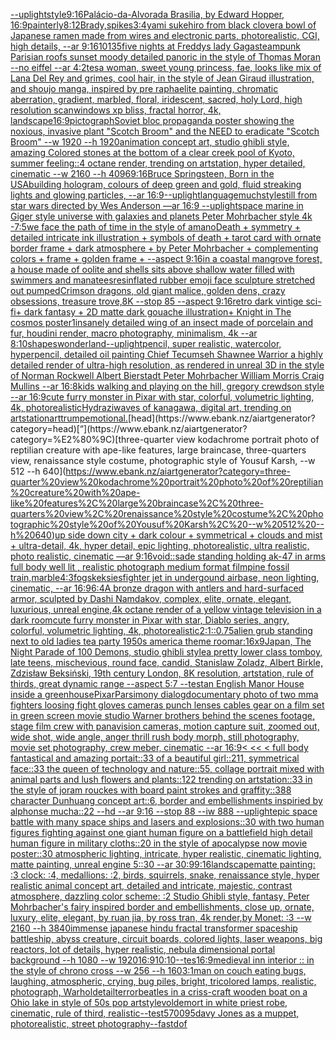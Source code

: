 [--uplight](https://www.ebank.nz/aiartgenerator?category=--uplight)[style](https://www.ebank.nz/aiartgenerator?category=style)[9:16](https://www.ebank.nz/aiartgenerator?category=9%3A16)[Palácio-da-Alvorada Brasilia, by Edward Hopper, 16:9](https://www.ebank.nz/aiartgenerator?category=Pal%C3%A1cio-da-Alvorada%20Brasilia%2C%20by%20Edward%20Hopper%2C%2016%3A9)[painterly](https://www.ebank.nz/aiartgenerator?category=painterly)[8:12](https://www.ebank.nz/aiartgenerator?category=8%3A12)[Brady,](https://www.ebank.nz/aiartgenerator?category=Brady%2C)[spikes](https://www.ebank.nz/aiartgenerator?category=spikes)[3:4](https://www.ebank.nz/aiartgenerator?category=3%3A4)[yami sukehiro from black clover](https://www.ebank.nz/aiartgenerator?category=yami%20sukehiro%20from%20black%20clover)[a bowl of Japanese ramen made from wires and electronic parts, photorealistic, CGI, high details, --ar 9:16](https://www.ebank.nz/aiartgenerator?category=a%20bowl%20of%20Japanese%20ramen%20made%20from%20wires%20and%20electronic%20parts%2C%20photorealistic%2C%20CGI%2C%20high%20details%2C%20--ar%209%3A16)[10135](https://www.ebank.nz/aiartgenerator?category=10135)[five nights at Freddys lady Gaga](https://www.ebank.nz/aiartgenerator?category=five%20nights%20at%20Freddys%20lady%20Gaga)[steampunk Parisian roofs sunset moody detailed panoric in the style of Thomas Moran --no eiffel --ar 4:2](https://www.ebank.nz/aiartgenerator?category=steampunk%20Parisian%20roofs%20sunset%20moody%20detailed%20panoric%20in%20the%20style%20of%20Thomas%20Moran%20--no%20eiffel%20--ar%204%3A2)[tes](https://www.ebank.nz/aiartgenerator?category=tes)[a woman, sweet young princess, fae, looks like mix of Lana Del Rey and grimes, cool hair, in the style of Jean Giraud illustration, and shoujo manga, inspired by pre raphaelite painting, chromatic aberration, gradient, marbled, floral, iridescent, sacred, holy Lord, high resolution scan](https://www.ebank.nz/aiartgenerator?category=a%20woman%2C%20sweet%20young%20princess%2C%20fae%2C%20looks%20like%20mix%20of%20Lana%20Del%20Rey%20and%20grimes%2C%20cool%20hair%2C%20in%20the%20style%20of%20Jean%20Giraud%20illustration%2C%20and%20shoujo%20manga%2C%20inspired%20by%20pre%20raphaelite%20painting%2C%20chromatic%20aberration%2C%20gradient%2C%20marbled%2C%20floral%2C%20iridescent%2C%20sacred%2C%20holy%20Lord%2C%20high%20resolution%20scan)[windows xp bliss, fractal horror, 4k, landscape](https://www.ebank.nz/aiartgenerator?category=windows%20xp%20bliss%2C%20fractal%20horror%2C%204k%2C%20landscape)[16:9](https://www.ebank.nz/aiartgenerator?category=16%3A9)[pictograph](https://www.ebank.nz/aiartgenerator?category=pictograph)[Soviet bloc propaganda poster showing the noxious, invasive plant "Scotch Broom" and the NEED to eradicate "Scotch Broom" --w 1920 --h 1920](https://www.ebank.nz/aiartgenerator?category=Soviet%20bloc%20propaganda%20poster%20showing%20the%20noxious%2C%20invasive%20plant%20%22Scotch%20Broom%22%20and%20the%20NEED%20to%20eradicate%20%22Scotch%20Broom%22%20--w%201920%20--h%201920)[animation concept art, studio ghibli style, amazing Colored stones at the bottom of a clear creek pool of Kyoto, summer feeling::4 octane render, trending on artstation, hyper detailed, cinematic --w 2160  --h 4096](https://www.ebank.nz/aiartgenerator?category=animation%20concept%20art%2C%20studio%20ghibli%20style%2C%20amazing%20Colored%20stones%20at%20the%20bottom%20of%20a%20clear%20creek%20pool%20of%20Kyoto%2C%20summer%20feeling%3A%3A4%20octane%20render%2C%20trending%20on%20artstation%2C%20hyper%20detailed%2C%20cinematic%20--w%202160%20%20--h%204096)[9:16](https://www.ebank.nz/aiartgenerator?category=9%3A16)[Bruce Springsteen, Born in the USA](https://www.ebank.nz/aiartgenerator?category=Bruce%20Springsteen%2C%20Born%20in%20the%20USA)[building hologram, colours of deep green and gold, fluid streaking lights and glowing particles, --ar 16:9](https://www.ebank.nz/aiartgenerator?category=building%20hologram%2C%20colours%20of%20deep%20green%20and%20gold%2C%20fluid%20streaking%20lights%20and%20glowing%20particles%2C%20--ar%2016%3A9)[--uplight](https://www.ebank.nz/aiartgenerator?category=--uplight)[language](https://www.ebank.nz/aiartgenerator?category=language)[much](https://www.ebank.nz/aiartgenerator?category=much)[style](https://www.ebank.nz/aiartgenerator?category=style)[still from star wars directed by Wes Anderson —ar 16:9 --uplight](https://www.ebank.nz/aiartgenerator?category=still%20from%20star%20wars%20directed%20by%20Wes%20Anderson%20%E2%80%94ar%2016%3A9%20--uplight)[space marine in Giger style universe with galaxies and planets Peter Mohrbacher style 4k -](https://www.ebank.nz/aiartgenerator?category=space%20marine%20in%20Giger%20style%20universe%20with%20galaxies%20and%20planets%20Peter%20Mohrbacher%20style%204k%20-)[7:5](https://www.ebank.nz/aiartgenerator?category=7%3A5)[we face the path of time in the style of amano](https://www.ebank.nz/aiartgenerator?category=we%20face%20the%20path%20of%20time%20in%20the%20style%20of%20amano)[Death + symmetry + detailed intricate ink illustration + symbols of death + tarot card with ornate border frame + dark atmosphere + by Peter Mohrbacher + complementing colors + frame + golden frame + --aspect 9:16](https://www.ebank.nz/aiartgenerator?category=Death%20%2B%20symmetry%20%2B%20detailed%20intricate%20ink%20illustration%20%2B%20symbols%20of%20death%20%2B%20tarot%20card%20with%20ornate%20border%20frame%20%2B%20dark%20atmosphere%20%2B%20by%20Peter%20Mohrbacher%20%2B%20complementing%20colors%20%2B%20frame%20%2B%20golden%20frame%20%2B%20--aspect%209%3A16)[in a coastal mangrove forest, a house made of oolite and shells sits above shallow water filled with swimmers and manatees](https://www.ebank.nz/aiartgenerator?category=in%20a%20coastal%20mangrove%20forest%2C%20a%20house%20made%20of%20oolite%20and%20shells%20sits%20above%20shallow%20water%20filled%20with%20swimmers%20and%20manatees)[res](https://www.ebank.nz/aiartgenerator?category=res)[inflated rubber emoji face sculpture stretched out pumped](https://www.ebank.nz/aiartgenerator?category=inflated%20rubber%20emoji%20face%20sculpture%20stretched%20out%20pumped)[Crimson dragons, old giant malice, golden dens, crazy obsessions, treasure trove,8K --stop 85 --aspect 9:16](https://www.ebank.nz/aiartgenerator?category=Crimson%20dragons%2C%20old%20giant%20malice%2C%20golden%20dens%2C%20crazy%20obsessions%2C%20treasure%20trove%2C8K%20--stop%2085%20--aspect%209%3A16)[retro dark vintige sci-fi+ dark fantasy + 2D matte dark gouache illustration+ Knight in The cosmos poster](https://www.ebank.nz/aiartgenerator?category=retro%20dark%20vintige%20sci-fi%2B%20dark%20fantasy%20%2B%202D%20matte%20dark%20gouache%20illustration%2B%20Knight%20in%20The%20cosmos%20poster)[1](https://www.ebank.nz/aiartgenerator?category=1)[insanely detailed wing of an insect  made of porcelain and fur, houdini render, macro photography,  minimalism, 4k --ar 8:10](https://www.ebank.nz/aiartgenerator?category=insanely%20detailed%20wing%20of%20an%20insect%20%20made%20of%20porcelain%20and%20fur%2C%20houdini%20render%2C%20macro%20photography%2C%20%20minimalism%2C%204k%20--ar%208%3A10)[shapes](https://www.ebank.nz/aiartgenerator?category=shapes)[wonderland](https://www.ebank.nz/aiartgenerator?category=wonderland)[--uplight](https://www.ebank.nz/aiartgenerator?category=--uplight)[pencil, super realistic, watercolor, hyperpencil, detailed oil painting Chief Tecumseh Shawnee Warrior  a highly detailed render of ultra-high resolution, as rendered in unreal 3D in the style of Norman Rockwell Albert Bierstadt Peter Mohrbacher William Morris Craig Mullins --ar 16:8](https://www.ebank.nz/aiartgenerator?category=pencil%2C%20super%20realistic%2C%20watercolor%2C%20hyperpencil%2C%20detailed%20oil%20painting%20Chief%20Tecumseh%20Shawnee%20Warrior%20%20a%20highly%20detailed%20render%20of%20ultra-high%20resolution%2C%20as%20rendered%20in%20unreal%203D%20in%20the%20style%20of%20Norman%20Rockwell%20Albert%20Bierstadt%20Peter%20Mohrbacher%20William%20Morris%20Craig%20Mullins%20--ar%2016%3A8)[kids walking and playing on the hill, gregory crewdson style --ar 16:9](https://www.ebank.nz/aiartgenerator?category=kids%20walking%20and%20playing%20on%20the%20hill%2C%20gregory%20crewdson%20style%20--ar%2016%3A9)[cute furry monster in Pixar with star, colorful, volumetric lighting, 4k, photorealistic](https://www.ebank.nz/aiartgenerator?category=cute%20furry%20monster%20in%20Pixar%20with%20star%2C%20colorful%2C%20volumetric%20lighting%2C%204k%2C%20photorealistic)[Hydrazi](https://www.ebank.nz/aiartgenerator?category=Hydrazi)[waves of kanagawa, digital art, trending on artstation](https://www.ebank.nz/aiartgenerator?category=waves%20of%20kanagawa%2C%20digital%20art%2C%20trending%20on%20artstation)[art](https://www.ebank.nz/aiartgenerator?category=art)[trump](https://www.ebank.nz/aiartgenerator?category=trump)[emotional.](https://www.ebank.nz/aiartgenerator?category=emotional.)[head](https://www.ebank.nz/aiartgenerator?category=head)[“](https://www.ebank.nz/aiartgenerator?category=%E2%80%9C)[three-quarter view kodachrome portrait photo of reptilian creature with ape-like features, large braincase, three-quarters view, renaissance style costume, photographic style of Yousuf Karsh, --w 512 --h 640](https://www.ebank.nz/aiartgenerator?category=three-quarter%20view%20kodachrome%20portrait%20photo%20of%20reptilian%20creature%20with%20ape-like%20features%2C%20large%20braincase%2C%20three-quarters%20view%2C%20renaissance%20style%20costume%2C%20photographic%20style%20of%20Yousuf%20Karsh%2C%20--w%20512%20--h%20640)[up side down city + dark colour + symmetrical + clouds and mist + ultra-detail, 4k, hyper detail, epic lighting, photorealistic, ultra realistic, photo realistic, cinematic —ar 9:16](https://www.ebank.nz/aiartgenerator?category=up%20side%20down%20city%20%2B%20dark%20colour%20%2B%20symmetrical%20%2B%20clouds%20and%20mist%20%2B%20ultra-detail%2C%204k%2C%20hyper%20detail%2C%20epic%20lighting%2C%20photorealistic%2C%20ultra%20realistic%2C%20photo%20realistic%2C%20cinematic%20%E2%80%94ar%209%3A16)[void::](https://www.ebank.nz/aiartgenerator?category=void%3A%3A)[sade standing holding ak-47 in arms full body well lit , realistic photograph medium format film](https://www.ebank.nz/aiartgenerator?category=sade%20standing%20holding%20ak-47%20in%20arms%20full%20body%20well%20lit%20%2C%20realistic%20photograph%20medium%20format%20film)[pine fossil train,marble](https://www.ebank.nz/aiartgenerator?category=pine%20fossil%20train%2Cmarble)[4:3](https://www.ebank.nz/aiartgenerator?category=4%3A3)[fog](https://www.ebank.nz/aiartgenerator?category=fog)[skeksies](https://www.ebank.nz/aiartgenerator?category=skeksies)[fighter jet in undergound airbase, neon lighting, cinematic, --ar 16:9](https://www.ebank.nz/aiartgenerator?category=fighter%20jet%20in%20undergound%20airbase%2C%20neon%20lighting%2C%20cinematic%2C%20--ar%2016%3A9)[6:4](https://www.ebank.nz/aiartgenerator?category=6%3A4)[A bronze dragon with antlers and hard-surfaced armor, sculpted by Dashi Namdakov, complex, elite, ornate, elegant, luxurious, unreal engine,](https://www.ebank.nz/aiartgenerator?category=A%20bronze%20dragon%20with%20antlers%20and%20hard-surfaced%20armor%2C%20sculpted%20by%20Dashi%20Namdakov%2C%20complex%2C%20elite%2C%20ornate%2C%20elegant%2C%20luxurious%2C%20unreal%20engine%2C)[4k octane render of a yellow vintage television in a dark room](https://www.ebank.nz/aiartgenerator?category=4k%20octane%20render%20of%20a%20yellow%20vintage%20television%20in%20a%20dark%20room)[cute furry monster in Pixar with star, Diablo series, angry, colorful, volumetric lighting, 4k, photorealistic](https://www.ebank.nz/aiartgenerator?category=cute%20furry%20monster%20in%20Pixar%20with%20star%2C%20Diablo%20series%2C%20angry%2C%20colorful%2C%20volumetric%20lighting%2C%204k%2C%20photorealistic)[2:1](https://www.ebank.nz/aiartgenerator?category=2%3A1)[::0.75](https://www.ebank.nz/aiartgenerator?category=%3A%3A0.75)[alien grub standing next to old ladies tea party 1950s america theme room](https://www.ebank.nz/aiartgenerator?category=alien%20grub%20standing%20next%20to%20old%20ladies%20tea%20party%201950s%20america%20theme%20room)[ar:16x9](https://www.ebank.nz/aiartgenerator?category=ar%3A16x9)[Japan, The Night Parade of 100 Demons, studio ghibli style](https://www.ebank.nz/aiartgenerator?category=Japan%2C%20The%20Night%20Parade%20of%20100%20Demons%2C%20studio%20ghibli%20style)[a pretty lower class tomboy, late teens, mischevious, round face, candid, Stanislaw Zoladz, Albert Birkle, Zdzisław Beksiński, 19th century London, 8K resolution, artstation, rule of thirds, great dynamic range --aspect 5:7 --test](https://www.ebank.nz/aiartgenerator?category=a%20pretty%20lower%20class%20tomboy%2C%20late%20teens%2C%20mischevious%2C%20round%20face%2C%20candid%2C%20Stanislaw%20Zoladz%2C%20Albert%20Birkle%2C%20Zdzis%C5%82aw%20Beksi%C5%84ski%2C%2019th%20century%20London%2C%208K%20resolution%2C%20artstation%2C%20rule%20of%20thirds%2C%20great%20dynamic%20range%20--aspect%205%3A7%20--test)[an English Manor House inside a greenhouse](https://www.ebank.nz/aiartgenerator?category=an%20English%20Manor%20House%20inside%20a%20greenhouse)[Pixar](https://www.ebank.nz/aiartgenerator?category=Pixar)[Parsimony dialog](https://www.ebank.nz/aiartgenerator?category=Parsimony%20dialog)[documentary photo of two mma fighters loosing fight  gloves cameras punch  lenses cables gear on a film set in green screen movie studio Warner brothers behind the scenes footage, stage film crew with panavision cameras, motion capture suit, zoomed out, wide shot, wide angle, anger thrill rush body morph, still photography, movie set photography, crew meber, cinematic   --ar 16:9](https://www.ebank.nz/aiartgenerator?category=documentary%20photo%20of%20two%20mma%20fighters%20loosing%20fight%20%20gloves%20cameras%20punch%20%20lenses%20cables%20gear%20on%20a%20film%20set%20in%20green%20screen%20movie%20studio%20Warner%20brothers%20behind%20the%20scenes%20footage%2C%20stage%20film%20crew%20with%20panavision%20cameras%2C%20motion%20capture%20suit%2C%20zoomed%20out%2C%20wide%20shot%2C%20wide%20angle%2C%20anger%20thrill%20rush%20body%20morph%2C%20still%20photography%2C%20movie%20set%20photography%2C%20crew%20meber%2C%20cinematic%20%20%20--ar%2016%3A9)[< << < full body fantastical and amazing portait::33 of a beautiful girl::211, symmetrical face::33 the queen of technology and nature::55, collage portrait mixed with animal parts and lush flowers and plants::122 trending on artstation::33 in the style of joram rouckes with board paint strokes and graffity::388 character Dunhuang concept art::6, border and embellishments inspiried by alphonse mucha::22 --hd --ar 9:16 --stop 88 --iw 888 --uplight](https://www.ebank.nz/aiartgenerator?category=%3C%20%3C%3C%20%3C%20full%20body%20fantastical%20and%20amazing%20portait%3A%3A33%20of%20a%20beautiful%20girl%3A%3A211%2C%20symmetrical%20face%3A%3A33%20the%20queen%20of%20technology%20and%20nature%3A%3A55%2C%20collage%20portrait%20mixed%20with%20animal%20parts%20and%20lush%20flowers%20and%20plants%3A%3A122%20trending%20on%20artstation%3A%3A33%20in%20the%20style%20of%20joram%20rouckes%20with%20board%20paint%20strokes%20and%20graffity%3A%3A388%20character%20Dunhuang%20concept%20art%3A%3A6%2C%20border%20and%20embellishments%20inspiried%20by%20alphonse%20mucha%3A%3A22%20--hd%20--ar%209%3A16%20--stop%2088%20--iw%20888%20--uplight)[epic space battle with many space ships and lasers and explosions::30 with two human figures fighting against one giant human figure on a battlefield high detail human figure in military cloths::20 in the style of apocalypse now movie poster::30 atmospheric lighting, intricate, hyper realistic, cinematic lighting, matte painting, unreal engine 5::30  --ar 30:9](https://www.ebank.nz/aiartgenerator?category=epic%20space%20battle%20with%20many%20space%20ships%20and%20lasers%20and%20explosions%3A%3A30%20with%20two%20human%20figures%20fighting%20against%20one%20giant%20human%20figure%20on%20a%20battlefield%20high%20detail%20human%20figure%20in%20military%20cloths%3A%3A20%20in%20the%20style%20of%20apocalypse%20now%20movie%20poster%3A%3A30%20atmospheric%20lighting%2C%20intricate%2C%20hyper%20realistic%2C%20cinematic%20lighting%2C%20matte%20painting%2C%20unreal%20engine%205%3A%3A30%20%20--ar%2030%3A9)[9:16](https://www.ebank.nz/aiartgenerator?category=9%3A16)[landscape](https://www.ebank.nz/aiartgenerator?category=landscape)[matte painting: :3 clock: :4, medallions: :2, birds, squirrels, snake, renaissance style, hyper realistic animal concept art, detailed and intricate, majestic, contrast atmosphere, dazzling color scheme: :2 Studio Ghibli style, fantasy, Peter Mohrbacher's fairy inspired border and embellishments, close up, ornate, luxury, elite, elegant, by ruan jia, by ross tran, 4k render,by Monet: :3 --w 2160 --h 3840](https://www.ebank.nz/aiartgenerator?category=matte%20painting%3A%20%3A3%20clock%3A%20%3A4%2C%20medallions%3A%20%3A2%2C%20birds%2C%20squirrels%2C%20snake%2C%20renaissance%20style%2C%20hyper%20realistic%20animal%20concept%20art%2C%20detailed%20and%20intricate%2C%20majestic%2C%20contrast%20atmosphere%2C%20dazzling%20color%20scheme%3A%20%3A2%20Studio%20Ghibli%20style%2C%20fantasy%2C%20Peter%20Mohrbacher%27s%20fairy%20inspired%20border%20and%20embellishments%2C%20close%20up%2C%20ornate%2C%20luxury%2C%20elite%2C%20elegant%2C%20by%20ruan%20jia%2C%20by%20ross%20tran%2C%204k%20render%2Cby%20Monet%3A%20%3A3%20--w%202160%20--h%203840)[immense japanese hindu fractal transformer spaceship battleship, abyss creature, circuit boards, colored lights, laser weapons, big reactors, lot of details, hyper realistic, nebula dimensional portal background --h 1080 --w 1920](https://www.ebank.nz/aiartgenerator?category=immense%20japanese%20hindu%20fractal%20transformer%20spaceship%20battleship%2C%20abyss%20creature%2C%20circuit%20boards%2C%20colored%20lights%2C%20laser%20weapons%2C%20big%20reactors%2C%20lot%20of%20details%2C%20hyper%20realistic%2C%20nebula%20dimensional%20portal%20background%20--h%201080%20--w%201920)[16:9](https://www.ebank.nz/aiartgenerator?category=16%3A9)[10:10](https://www.ebank.nz/aiartgenerator?category=10%3A10)[--tes](https://www.ebank.nz/aiartgenerator?category=--tes)[16:9](https://www.ebank.nz/aiartgenerator?category=16%3A9)[medieval inn interior :: in the style of chrono cross --w 256 --h 160](https://www.ebank.nz/aiartgenerator?category=medieval%20inn%20interior%20%3A%3A%20in%20the%20style%20of%20chrono%20cross%20--w%20256%20--h%20160)[3:1](https://www.ebank.nz/aiartgenerator?category=3%3A1)[man on couch eating bugs, laughing, atmospheric, crying, bug piles, bright, tricolored lamps, realistic, photograph, Warhol](https://www.ebank.nz/aiartgenerator?category=man%20on%20couch%20eating%20bugs%2C%20laughing%2C%20atmospheric%2C%20crying%2C%20bug%20piles%2C%20bright%2C%20tricolored%20lamps%2C%20realistic%2C%20photograph%2C%20Warhol)[detail](https://www.ebank.nz/aiartgenerator?category=detail)[terror](https://www.ebank.nz/aiartgenerator?category=terror)[beatles in a criss-craft wooden boat on a Ohio lake in style of 50s pop art](https://www.ebank.nz/aiartgenerator?category=beatles%20in%20a%20criss-craft%20wooden%20boat%20on%20a%20Ohio%20lake%20in%20style%20of%2050s%20pop%20art)[style](https://www.ebank.nz/aiartgenerator?category=style)[voldemort in white priest robe, cinematic, rule of third, realistic](https://www.ebank.nz/aiartgenerator?category=voldemort%20in%20white%20priest%20robe%2C%20cinematic%2C%20rule%20of%20third%2C%20realistic)[--test](https://www.ebank.nz/aiartgenerator?category=--test)[5700](https://www.ebank.nz/aiartgenerator?category=5700)[95](https://www.ebank.nz/aiartgenerator?category=95)[davy Jones as a muppet, photorealistic, street photography](https://www.ebank.nz/aiartgenerator?category=davy%20Jones%20as%20a%20muppet%2C%20photorealistic%2C%20street%20photography)[--fast](https://www.ebank.nz/aiartgenerator?category=--fast)[dof](https://www.ebank.nz/aiartgenerator?category=dof)